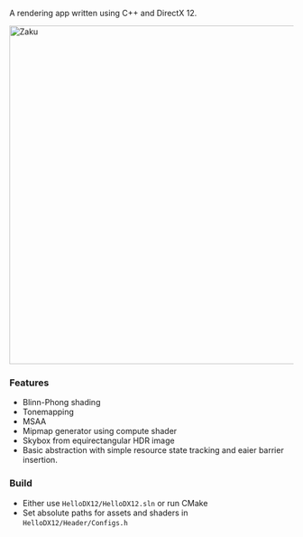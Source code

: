 
A rendering app written using C++ and DirectX 12.

<img width="600" alt="Zaku" src="https://github.com/azer89/HelloDX12/assets/790432/59e07438-9340-4527-92c6-097df28b6214">

### Features
* Blinn-Phong shading
* Tonemapping
* MSAA
* Mipmap generator using compute shader
* Skybox from equirectangular HDR image
* Basic abstraction with simple resource state tracking and eaier barrier insertion.

### Build
* Either use `HelloDX12/HelloDX12.sln` or run CMake
* Set absolute paths for assets and shaders in `HelloDX12/Header/Configs.h`
